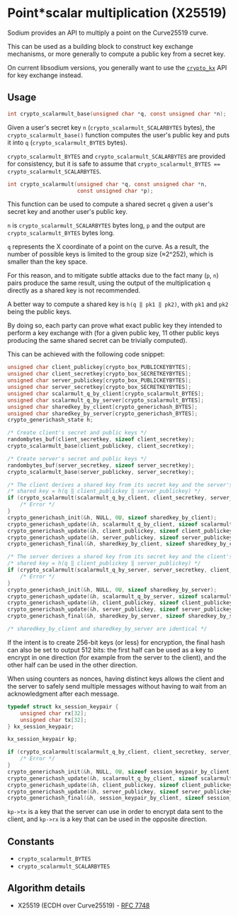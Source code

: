 # Point\*scalar multiplication (X25519)

Sodium provides an API to multiply a point on the Curve25519 curve.

This can be used as a building block to construct key exchange mechanisms, or more generally to compute a public key from a secret key.

On current libsodium versions, you generally want to use the
[`crypto_kx`](../key_exchange/README.md) API for key exchange instead.

## Usage

```c
int crypto_scalarmult_base(unsigned char *q, const unsigned char *n);
```

Given a user's secret key `n` \(`crypto_scalarmult_SCALARBYTES` bytes\), the
`crypto_scalarmult_base()` function computes the user's public key and puts it
into `q` \(`crypto_scalarmult_BYTES` bytes\).

`crypto_scalarmult_BYTES` and `crypto_scalarmult_SCALARBYTES` are provided for
consistency, but it is safe to assume that `crypto_scalarmult_BYTES ==
crypto_scalarmult_SCALARBYTES`.

```c
int crypto_scalarmult(unsigned char *q, const unsigned char *n,
                      const unsigned char *p);
```

This function can be used to compute a shared secret `q` given a user's secret
key and another user's public key.

`n` is `crypto_scalarmult_SCALARBYTES` bytes long, `p` and the output are
`crypto_scalarmult_BYTES` bytes long.

`q` represents the X coordinate of a point on the curve. As a result, the number
of possible keys is limited to the group size \(≈2^252\), which is smaller than
the key space.

For this reason, and to mitigate subtle attacks due to the fact many (`p`, `n`)
pairs produce the same result, using the output of the multiplication `q`
directly as a shared key is not recommended.

A better way to compute a shared key is `h(q ‖ pk1 ‖ pk2)`, with `pk1` and `pk2`
being the public keys.

By doing so, each party can prove what exact public key they intended to perform a key exchange with (for a given public key, 11 other public keys producing the same shared secret can be trivially computed).

This can be achieved with the following code snippet:

```c
unsigned char client_publickey[crypto_box_PUBLICKEYBYTES];
unsigned char client_secretkey[crypto_box_SECRETKEYBYTES];
unsigned char server_publickey[crypto_box_PUBLICKEYBYTES];
unsigned char server_secretkey[crypto_box_SECRETKEYBYTES];
unsigned char scalarmult_q_by_client[crypto_scalarmult_BYTES];
unsigned char scalarmult_q_by_server[crypto_scalarmult_BYTES];
unsigned char sharedkey_by_client[crypto_generichash_BYTES];
unsigned char sharedkey_by_server[crypto_generichash_BYTES];
crypto_generichash_state h;

/* Create client's secret and public keys */
randombytes_buf(client_secretkey, sizeof client_secretkey);
crypto_scalarmult_base(client_publickey, client_secretkey);

/* Create server's secret and public keys */
randombytes_buf(server_secretkey, sizeof server_secretkey);
crypto_scalarmult_base(server_publickey, server_secretkey);
```

```c
/* The client derives a shared key from its secret key and the server's public key */
/* shared key = h(q ‖ client_publickey ‖ server_publickey) */
if (crypto_scalarmult(scalarmult_q_by_client, client_secretkey, server_publickey) != 0) {
    /* Error */
}
crypto_generichash_init(&h, NULL, 0U, sizeof sharedkey_by_client);
crypto_generichash_update(&h, scalarmult_q_by_client, sizeof scalarmult_q_by_client);
crypto_generichash_update(&h, client_publickey, sizeof client_publickey);
crypto_generichash_update(&h, server_publickey, sizeof server_publickey);
crypto_generichash_final(&h, sharedkey_by_client, sizeof sharedkey_by_client);
```

```c
/* The server derives a shared key from its secret key and the client's public key */
/* shared key = h(q ‖ client_publickey ‖ server_publickey) */
if (crypto_scalarmult(scalarmult_q_by_server, server_secretkey, client_publickey) != 0) {
    /* Error */
}
crypto_generichash_init(&h, NULL, 0U, sizeof sharedkey_by_server);
crypto_generichash_update(&h, scalarmult_q_by_server, sizeof scalarmult_q_by_server);
crypto_generichash_update(&h, client_publickey, sizeof client_publickey);
crypto_generichash_update(&h, server_publickey, sizeof server_publickey);
crypto_generichash_final(&h, sharedkey_by_server, sizeof sharedkey_by_server);

/* sharedkey_by_client and sharedkey_by_server are identical */
```

If the intent is to create 256-bit keys (or less) for encryption, the final hash
can also be set to output 512 bits: the first half can be used as a key to
encrypt in one direction (for example from the server to the client), and the
other half can be used in the other direction.

When using counters as nonces, having distinct keys allows the client and the
server to safely send multiple messages without having to wait from an
acknowledgment after each message.

```c
typedef struct kx_session_keypair {
    unsigned char rx[32];
    unsigned char tx[32];
} kx_session_keypair;

kx_session_keypair kp;

if (crypto_scalarmult(scalarmult_q_by_client, client_secretkey, server_publickey) != 0) {
    /* Error */
}
crypto_generichash_init(&h, NULL, 0U, sizeof session_keypair_by_client);
crypto_generichash_update(&h, scalarmult_q_by_client, sizeof scalarmult_q_by_client);
crypto_generichash_update(&h, client_publickey, sizeof client_publickey);
crypto_generichash_update(&h, server_publickey, sizeof server_publickey);
crypto_generichash_final(&h, session_keypair_by_client, sizeof session_keypair_by_client);
```

`kp->tx` is a key that the server can use in order to encrypt data sent to the
client, and `kp->rx` is a key that can be used in the opposite direction.

## Constants

* `crypto_scalarmult_BYTES`
* `crypto_scalarmult_SCALARBYTES`

## Algorithm details

* X25519 \(ECDH over Curve25519\) -
  [RFC 7748](https://www.rfc-editor.org/rfc/rfc7748.txt)

